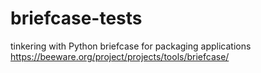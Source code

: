 # briefcase-tests
tinkering with Python briefcase for packaging applications
https://beeware.org/project/projects/tools/briefcase/
